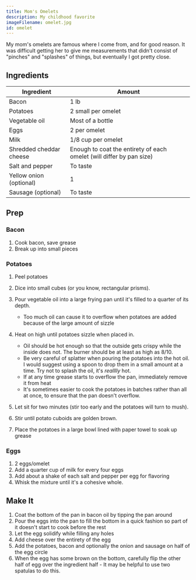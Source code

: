 ```yaml
---
title: Mom's Omelets
description: My childhood favorite
imageFilename: omelet.jpg
id: omelet
---
```


My mom's omelets are famous where I come from, and for good reason. It was difficult getting her to give me measurements that didn't consist of "pinches" and "splashes" of things, but eventually I got pretty close.

## Ingredients

| Ingredient              | Amount                                                               |
| ----------------------- | -------------------------------------------------------------------- |
| Bacon                   | 1 lb                                                                 |
| Potatoes                | 2 small per omelet                                                   |
| Vegetable oil           | Most of a bottle                                                     |
| Eggs                    | 2 per omelet                                                         |
| Milk                    | 1/8 cup per omelet                                                   |
| Shredded cheddar cheese | Enough to coat the entirety of each omelet (will differ by pan size) |
| Salt and pepper         | To taste                                                             |
| Yellow onion (optional) | 1                                                                    |
| Sausage (optional)      | To taste                                                             |

## Prep

### Bacon

1. Cook bacon, save grease
1. Break up into small pieces

### Potatoes

1. Peel potatoes
1. Dice into small cubes (or you know, rectangular prisms).
1. Pour vegetable oil into a large frying pan until it's filled to a quarter of its depth.

   - Too much oil can cause it to overflow when potatoes are added because of the large amount of sizzle

1. Heat on high until potatoes sizzle when placed in.

   - Oil should be hot enough so that the outside gets crispy while the inside does not. The burner should be at least as high as 8/10.
   - Be very careful of splatter when pouring the potatoes into the hot oil. I would suggest using a spoon to drop them in a small amount at a time. Try not to splash the oil, it's _realllly_ hot.
   - If at any time grease starts to overflow the pan, immediately remove it from heat
   - It's sometimes easier to cook the potatoes in batches rather than all at once, to ensure that the pan doesn't overflow.

1. Let sit for two minutes (stir too early and the potatoes will turn to mush).
1. Stir until potato cuboids are golden brown.
1. Place the potatoes in a large bowl lined with paper towel to soak up grease

### Eggs

1. 2 eggs/omelet
1. Add a quarter cup of milk for every four eggs
1. Add about a shake of each salt and pepper per egg for flavoring
1. Whisk the mixture until it's a cohesive whole.

## Make It

1. Coat the bottom of the pan in bacon oil by tipping the pan around
1. Pour the eggs into the pan to fill the bottom in a quick fashion so part of it doesn't start to cook before the rest
1. Let the egg solidify while filling any holes
1. Add cheese over the entirety of the egg
1. Add the potatoes, bacon and optionally the onion and sausage on half of the egg circle
1. When the egg has some brown on the bottom, carefully flip the other half of egg over the ingredient half - It may be helpful to use two spatulas to do this.
